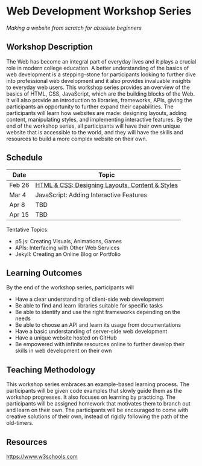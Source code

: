 # Web Development Workshop Series
*Making a website from scratch for absolute beginners*

## Workshop Description
The Web has become an integral part of everyday lives and it plays a crucial role in modern college education. A better understanding of the basics of web development is a stepping-stone for participants looking to further dive into professional web development and it also provides invaluable insights to everyday web users. This workshop series provides an overview of the basics of HTML, CSS, JavaScript, which are the building blocks of the Web. It will also provide an introduction to libraries, frameworks, APIs, giving the participants an opportunity to further expand their capabilities. The participants will learn how websites are made: designing layouts, adding content, manipulating styles, and implementing interactive features. By the end of the workshop series, all participants will have their own unique website that is accessible to the world, and they will have the skills and resources to build a more complex website on their own.

## Schedule

| Date  | Topic |
| ------------- | ------------- |
| Feb 26 | [HTML & CSS: Designing Layouts, Content & Styles](01-html-and-css) |
| Mar 4  | JavaScript: Adding Interactive Features |
| Apr 8  | TBD |
| Apr 15 | TBD |

Tentative Topics:

- p5.js: Creating Visuals, Animations, Games
- APIs: Interfacing with Other Web Services
- Jekyll: Creating an Online Blog or Portfolio

## Learning Outcomes
By the end of the workshop series, participants will
- Have a clear understanding of client-side web development
- Be able to find and learn libraries suitable for specific tasks
- Be able to identify and use the right frameworks depending on the needs
- Be able to choose an API and learn its usage from documentations
- Have a basic understanding of server-side web development
- Have a unique website hosted on GitHub
- Be empowered with infinite resources online to further develop their skills in web development on their own

## Teaching Methodology
This workshop series embraces an example-based learning process. The participants will be given code examples that slowly guide them as the workshop progresses. It also focuses on learning by practicing. The participants will be assigned homework that motivates them to branch out and learn on their own. The participants will be encouraged to come with creative solutions of their own, instead of rigidly following the path of the old-timers.

## Resources
https://www.w3schools.com
